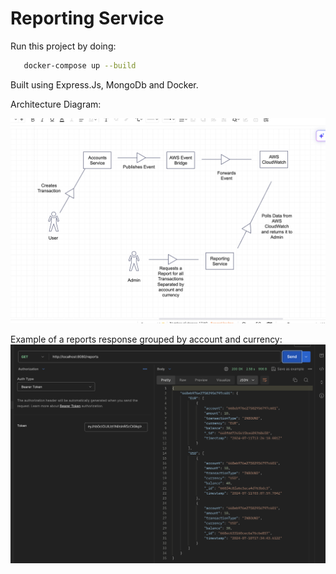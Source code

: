 # Reporting Service

Run this project by doing:

```bash
   docker-compose up --build
```

Built using Express.Js, MongoDb and Docker.

Architecture Diagram:

![alt text](<Screenshot 2024-07-11 at 14.06.11.png>)

Example of a reports response grouped by account and currency:
![alt text](<Screenshot 2024-07-11 at 14.27.36.png>)
